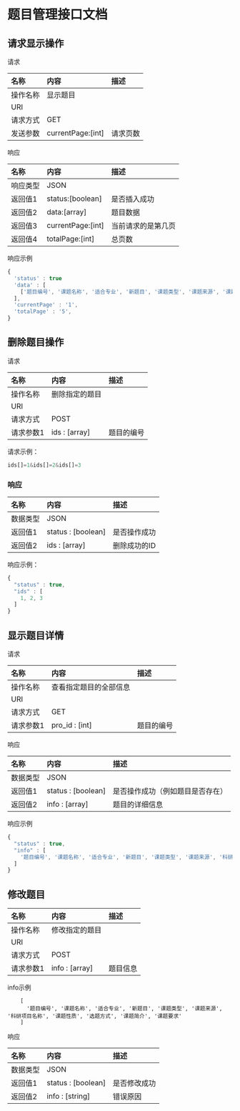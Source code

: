 # 题目管理接口文档
## 请求显示操作
请求

| 名称   | 内容           | 描述   |
| :--- | :----------- | :--- |
| 操作名称 | 显示题目         |      |
| URI  |  |      |
| 请求方式 | GET         |      |
| 发送参数 | currentPage:[int] | 请求页数   |

响应

| 名称   | 内容               | 描述     |
| :--- | :--------------- | :----- |
| 响应类型 | JSON             |        |
| 返回值1 | status:[boolean] | 是否插入成功 |
| 返回值2 | data:[array]    | 题目数据   |
| 返回值3 | currentPage:[int] | 当前请求的是第几页 |
| 返回值4 | totalPage:[int] | 总页数 | 

响应示例
```javascript
{
  'status' : true
  'data' : [
    ['题目编号', '课题名称', '适合专业', '新题目', '课题类型', '课题来源', '课题性质', '选题方式', '指定学生', '审核状态']
  ],
  'currentPage' : '1',
  'totalPage' : '5',
}
```

## 删除题目操作
请求

| 名称   | 内容              | 描述        |
| :--- | :-------------- | :-------- |
| 操作名称 | 删除指定的题目          |  |
| URI  |    |           |
| 请求方式 | POST            |           |
| 请求参数1 |	ids : [array] |	题目的编号 |

请求示例：
```javascript
ids[]=1&ids[]=2&ids[]=3
```

### 响应
|  名称 |  内容 | 描述 |
| :------------ | :------------ | :------------ |
|  数据类型 | JSON | |
| 返回值1 | status : [boolean] | 是否操作成功 |
| 返回值2 | ids : [array] | 删除成功的ID |

响应示例：
```javascript
{
  "status" : true,
  "ids" : [
    1, 2, 3
  ]
}
```

## 显示题目详情
请求

| 名称   | 内容              | 描述        |
| :--- | :-------------- | :-------- |
| 操作名称 | 查看指定题目的全部信息          |  |
| URI  |    |           |
| 请求方式 | GET            |           |
| 请求参数1 |	pro_id : [int] |	题目的编号 |

响应

|  名称 |  内容 | 描述 |
| :------------ | :------------ | :------------ |
|  数据类型 | JSON | |
| 返回值1 | status : [boolean] | 是否操作成功（例如题目是否存在） |
| 返回值2 | info : [array] | 题目的详细信息 |

响应示例
```javascript
{
  "status" : true,
  "info" : [
    '题目编号', '课题名称', '适合专业', '新题目', '课题类型', '课题来源', '科研项目名称', '课题性质', '选题方式', '课题简介', '课题要求', '指定学生的姓名', '审核意见'
  ]
}
```

## 修改题目

| 名称   | 内容              | 描述        |
| :--- | :-------------- | :-------- |
| 操作名称 | 修改指定的题目          |  |
| URI  |    |           |
| 请求方式 | POST            |           |
| 请求参数1 |	info : [array] |	题目信息 |

info示例
```javascrip
    [ 
      '题目编号', '课题名称', '适合专业', '新题目', '课题类型', '课题来源', '科研项目名称', '课题性质', '选题方式', '课题简介', '课题要求'
    ]
```

响应

|  名称 |  内容 | 描述 |
| :------------ | :------------ | :------------ |
|  数据类型 | JSON | |
| 返回值1 | status : [boolean] | 是否修改成功 |
| 返回值2 | info : [string] | 错误原因 |

